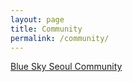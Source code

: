 ```yaml
---
layout: page
title: Community
permalink: /community/
---
```


[Blue Sky Seoul Community](https://groups.google.com/g/blueskyseoul)
